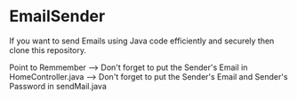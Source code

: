 # EmailSender
If you want to send Emails using Java code efficiently and securely then clone this repository.

Point to Remmember
--> Don't forget to put the Sender's Email in HomeController.java
--> Don't forget to put the Sender's Email and Sender's Password in sendMail.java
